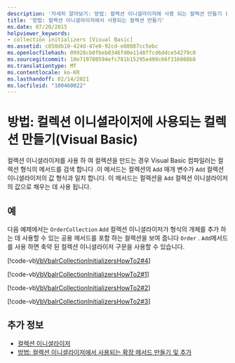 ```yaml
---
description: '자세히 알아보기: 방법: 컬렉션 이니셜라이저에 사용 되는 컬렉션 만들기 (Visual Basic)'
title: '방법: 컬렉션 이니셜라이저에서 사용되는 컬렉션 만들기'
ms.date: 07/20/2015
helpviewer_keywords:
- collection initializers [Visual Basic]
ms.assetid: c858db10-424d-47e0-92cd-e08087cc5ebc
ms.openlocfilehash: 09928cb0fbeb0346fd0e1148ffcd6ddce54279c0
ms.sourcegitcommit: 10e719780594efc781b15295e499c66f316068b8
ms.translationtype: MT
ms.contentlocale: ko-KR
ms.lasthandoff: 02/14/2021
ms.locfileid: "100460022"
---
```

# <a name="how-to-create-a-collection-used-by-a-collection-initializer-visual-basic"></a>방법: 컬렉션 이니셜라이저에 사용되는 컬렉션 만들기(Visual Basic)

컬렉션 이니셜라이저를 사용 하 여 컬렉션을 만드는 경우 Visual Basic 컴파일러는 컬렉션 형식의 메서드를 검색 합니다 .이 메서드는 컬렉션의 `Add` 매개 변수가 `Add` 컬렉션 이니셜라이저의 값 형식과 일치 합니다. 이 메서드는 컬렉션을 `Add` 컬렉션 이니셜라이저의 값으로 채우는 데 사용 됩니다.  
  
## <a name="example"></a>예  

 다음 예제에서는 `OrderCollection` `Add` 컬렉션 이니셜라이저가 형식의 개체를 추가 하는 데 사용할 수 있는 공용 메서드를 포함 하는 컬렉션을 보여 줍니다 `Order` . `Add`메서드를 사용 하면 축약 된 컬렉션 이니셜라이저 구문을 사용할 수 있습니다.  
  
 [!code-vb[VbVbalrCollectionInitializersHowTo2#4](~/samples/snippets/visualbasic/VS_Snippets_VBCSharp/VbVbalrCollectionInitializersHowTo2/VB/Module1.vb#4)]  
  
 [!code-vb[VbVbalrCollectionInitializersHowTo2#1](~/samples/snippets/visualbasic/VS_Snippets_VBCSharp/VbVbalrCollectionInitializersHowTo2/VB/Module1.vb#1)]  
  
 [!code-vb[VbVbalrCollectionInitializersHowTo2#2](~/samples/snippets/visualbasic/VS_Snippets_VBCSharp/VbVbalrCollectionInitializersHowTo2/VB/Module1.vb#2)]  
  
 [!code-vb[VbVbalrCollectionInitializersHowTo2#3](~/samples/snippets/visualbasic/VS_Snippets_VBCSharp/VbVbalrCollectionInitializersHowTo2/VB/Module1.vb#3)]  
  
## <a name="see-also"></a>추가 정보

- [컬렉션 이니셜라이저](index.md)
- [방법: 컬렉션 이니셜라이저에서 사용되는 확장 메서드 만들기 및 추가](how-to-create-an-add-extension-method-used-by-a-collection-initializer.md)
